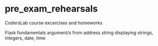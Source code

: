 # pre_exam_rehearsals
CodersLab course excercises and homeworks

Flask fundamentals
argument/s from address string
displaying strings, integers, date, time
